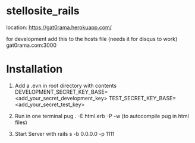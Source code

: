 # stellosite_rails

location: https://gat0rama.herokuapp.com/

for development add this to the hosts file (needs it for disqus to work)
	gat0rama.com:3000

# Installation

1. Add a .evn in root directory with contents
DEVELOPMENT_SECRET_KEY_BASE=<add_your_secret_development_key>
TEST_SECRET_KEY_BASE=<add_your_secret_test_key>

2. Run in one terminal 
	pug . -E html.erb -P -w (to autocompile pug in html files)
	
3. Start Server with
	rails s -b 0.0.0.0 -p 1111 